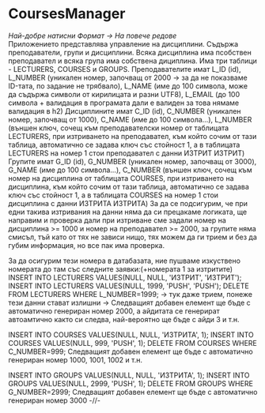 # CoursesManager
*Най-добре натисни Формат -> На повече редове*<br>
Приложението представлява управление на дисциплини. Съдържа преподаватели, групи и дисциплини. Всяка дисциплина има псобствен преподавател и всяка група има собствена дициплина.
Има три таблици - LECTURERS, COURSES и GROUPS.
Преподавателите имат L_ID (id), L_NUMBER (уникален номер, започващ от 2000 -> за да не показваме ID-тата, по задание не трябвало), L_NAME (име до 100 символа, може да съдържа символи от кирилицата и разни UTF8), L_EMAIL (до 100 символа + валидация в програмата дали е валиден за това нямаме валидация в h2)
Дисциплините имат C_ID (id), C_NUMBER (уникален номер, започващ от 1000), C_NAME (име до 100 символа...), L_NUMBER (външен ключ, сочещ към преподавателски номер от таблицата LECTURERS, при изтриването на преподавател, към който сочим от тази таблица, автоматично се задава ключ със стойност 1, а в таблицата LECTURERS на номер 1 стои преподавател с данни ИЗТРИТ ИЗТРИТ)
Групите имат G_ID (id), G_NUMBER (уникален номер, започващ от 3000), G_NAME (име до 100 символа...), C_NUMBER (външен ключ, сочещ към номер на дисциплина от таблицата COURSES, при изтриването на дисциплина, към който сочим от тази таблица, автоматично се задава ключ със стойност 1, а в таблицата COURSES на номер 1 стои дисциплина с данни ИЗТРИТА ИЗТРИТА)
За да се подсигурим, че при едни такива изтривания на данни няма да си прецакаме логиката, ще направим и проверка дали при изтриване сме задали номер на дисциплина >= 1000 и номер на преподавател >= 2000, за групите няма смисъл, тъй като от тях не зависи нищо, тях можем да ги трием и без да губим информация, но все пак има проверка.

За да осигурим тези номера в датабазата, ние пушваме изкуствено номерата до там със следните заявки:(+номерата 1 за изтритите)
INSERT INTO LECTURERS VALUES(NULL, NULL, 'ИЗТРИТ', 'ИЗТРИТ');
INSERT INTO LECTURERS VALUES(NULL, 1999, 'PUSH', 'PUSH');
DELETE FROM LECTURERS WHERE L_NUMBER=1999; -> тук даже трием, понеже тези данни стават излишни
-> Следващият добавен елемент ще бъде с автоматично генериран номер 2000, а айдитата се генерират автоамтично както си следва, най-вероятно ще бъде с айди 3 и т.н.

INSERT INTO COURSES VALUES(NULL, NULL, 'ИЗТРИТА', 1);
INSERT INTO COURSES VALUES(NULL, 999, 'PUSH', 1);
DELETE FROM COURSES WHERE C_NUMBER=999;
Следващият добавен елемент ще бъде с автоматично генериран номер 1000, 1001, 1002 и т.н.

INSERT INTO GROUPS VALUES(NULL, NULL, 'ИЗТРИТА', 1);
INSERT INTO GROUPS VALUES(NULL, 2999, 'PUSH', 1);
DELETE FROM GROUPS WHERE G_NUMBER=2999;
Следващият добавен елемент ще бъде с автоматично генериран номер 3000 -//-
